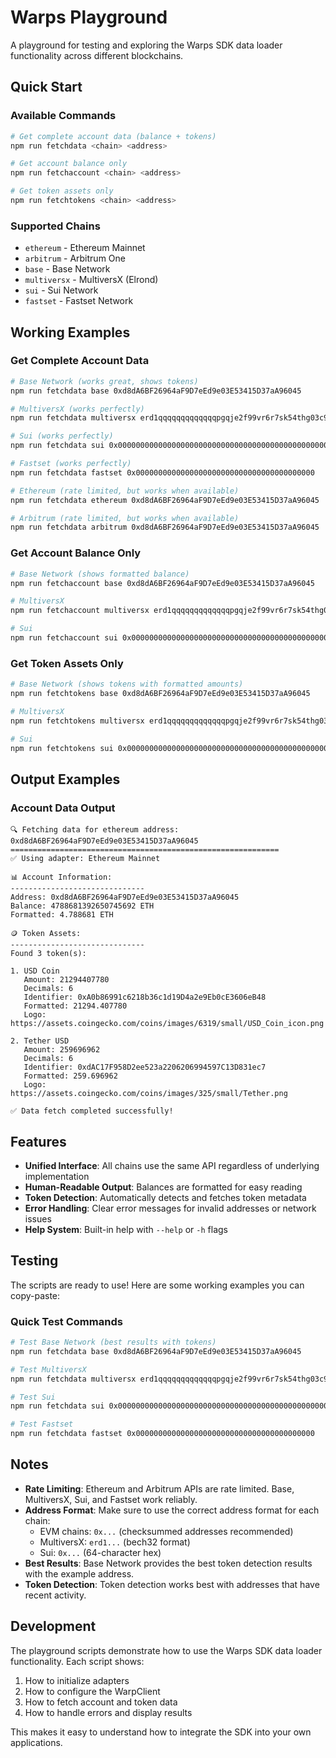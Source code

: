 # Warps Playground

A playground for testing and exploring the Warps SDK data loader functionality across different blockchains.

## Quick Start

### Available Commands

```bash
# Get complete account data (balance + tokens)
npm run fetchdata <chain> <address>

# Get account balance only
npm run fetchaccount <chain> <address>

# Get token assets only
npm run fetchtokens <chain> <address>
```

### Supported Chains

- `ethereum` - Ethereum Mainnet
- `arbitrum` - Arbitrum One
- `base` - Base Network
- `multiversx` - MultiversX (Elrond)
- `sui` - Sui Network
- `fastset` - Fastset Network

## Working Examples

### Get Complete Account Data

```bash
# Base Network (works great, shows tokens)
npm run fetchdata base 0xd8dA6BF26964aF9D7eEd9e03E53415D37aA96045

# MultiversX (works perfectly)
npm run fetchdata multiversx erd1qqqqqqqqqqqqqpgqje2f99vr6r7sk54thg03c9suzcvwr4nfl3tsfkdl36

# Sui (works perfectly)
npm run fetchdata sui 0x0000000000000000000000000000000000000000000000000000000000000006

# Fastset (works perfectly)
npm run fetchdata fastset 0x0000000000000000000000000000000000000000

# Ethereum (rate limited, but works when available)
npm run fetchdata ethereum 0xd8dA6BF26964aF9D7eEd9e03E53415D37aA96045

# Arbitrum (rate limited, but works when available)
npm run fetchdata arbitrum 0xd8dA6BF26964aF9D7eEd9e03E53415D37aA96045
```

### Get Account Balance Only

```bash
# Base Network (shows formatted balance)
npm run fetchaccount base 0xd8dA6BF26964aF9D7eEd9e03E53415D37aA96045

# MultiversX
npm run fetchaccount multiversx erd1qqqqqqqqqqqqqpgqje2f99vr6r7sk54thg03c9suzcvwr4nfl3tsfkdl36

# Sui
npm run fetchaccount sui 0x0000000000000000000000000000000000000000000000000000000000000006
```

### Get Token Assets Only

```bash
# Base Network (shows tokens with formatted amounts)
npm run fetchtokens base 0xd8dA6BF26964aF9D7eEd9e03E53415D37aA96045

# MultiversX
npm run fetchtokens multiversx erd1qqqqqqqqqqqqqpgqje2f99vr6r7sk54thg03c9suzcvwr4nfl3tsfkdl36

# Sui
npm run fetchtokens sui 0x0000000000000000000000000000000000000000000000000000000000000006
```

## Output Examples

### Account Data Output

```
🔍 Fetching data for ethereum address: 0xd8dA6BF26964aF9D7eEd9e03E53415D37aA96045
============================================================
✅ Using adapter: Ethereum Mainnet

📊 Account Information:
------------------------------
Address: 0xd8dA6BF26964aF9D7eEd9e03E53415D37aA96045
Balance: 4788681392650745692 ETH
Formatted: 4.788681 ETH

🪙 Token Assets:
------------------------------
Found 3 token(s):

1. USD Coin
   Amount: 21294407780
   Decimals: 6
   Identifier: 0xA0b86991c6218b36c1d19D4a2e9Eb0cE3606eB48
   Formatted: 21294.407780
   Logo: https://assets.coingecko.com/coins/images/6319/small/USD_Coin_icon.png

2. Tether USD
   Amount: 259696962
   Decimals: 6
   Identifier: 0xdAC17F958D2ee523a2206206994597C13D831ec7
   Formatted: 259.696962
   Logo: https://assets.coingecko.com/coins/images/325/small/Tether.png

✅ Data fetch completed successfully!
```

## Features

- **Unified Interface**: All chains use the same API regardless of underlying implementation
- **Human-Readable Output**: Balances are formatted for easy reading
- **Token Detection**: Automatically detects and fetches token metadata
- **Error Handling**: Clear error messages for invalid addresses or network issues
- **Help System**: Built-in help with `--help` or `-h` flags

## Testing

The scripts are ready to use! Here are some working examples you can copy-paste:

### Quick Test Commands

```bash
# Test Base Network (best results with tokens)
npm run fetchdata base 0xd8dA6BF26964aF9D7eEd9e03E53415D37aA96045

# Test MultiversX
npm run fetchdata multiversx erd1qqqqqqqqqqqqqpgqje2f99vr6r7sk54thg03c9suzcvwr4nfl3tsfkdl36

# Test Sui
npm run fetchdata sui 0x0000000000000000000000000000000000000000000000000000000000000006

# Test Fastset
npm run fetchdata fastset 0x0000000000000000000000000000000000000000
```

## Notes

- **Rate Limiting**: Ethereum and Arbitrum APIs are rate limited. Base, MultiversX, Sui, and Fastset work reliably.
- **Address Format**: Make sure to use the correct address format for each chain:
  - EVM chains: `0x...` (checksummed addresses recommended)
  - MultiversX: `erd1...` (bech32 format)
  - Sui: `0x...` (64-character hex)
- **Best Results**: Base Network provides the best token detection results with the example address.
- **Token Detection**: Token detection works best with addresses that have recent activity.

## Development

The playground scripts demonstrate how to use the Warps SDK data loader functionality. Each script shows:

1. How to initialize adapters
2. How to configure the WarpClient
3. How to fetch account and token data
4. How to handle errors and display results

This makes it easy to understand how to integrate the SDK into your own applications.

